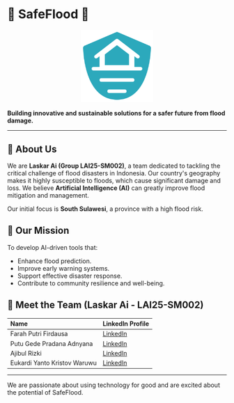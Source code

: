 # 🌊 SafeFlood 🌊

<p align="center" width="100%">
    <img width="33%" src="./asset/safeflood.png">
</p>

**Building innovative and sustainable solutions for a safer future from flood damage.**

---

## 📖 About Us

We are **Laskar Ai (Group LAI25-SM002)**, a team dedicated to tackling the critical challenge of flood disasters in Indonesia. Our country's geography makes it highly susceptible to floods, which cause significant damage and loss. We believe **Artificial Intelligence (AI)** can greatly improve flood mitigation and management.

Our initial focus is **South Sulawesi**, a province with a high flood risk.

## 🎯 Our Mission

To develop AI-driven tools that:

- Enhance flood prediction.
- Improve early warning systems.
- Support effective disaster response.
- Contribute to community resilience and well-being.

## 👥 Meet the Team (Laskar Ai - LAI25-SM002)

| Name                         | LinkedIn Profile                          |
| :--------------------------- | :---------------------------------------- |
| Farah Putri Firdausa         | [LinkedIn](http://linkedin.com/in/pradanaadn)   |
| Putu Gede Pradana Adnyana    | [LinkedIn](http://linkedin.com/in/pradanaadn)    |
| Ajibul Rizki                 | [LinkedIn](http://linkedin.com/in/pradanaadn)  |
| Eukardi Yanto Kristov Waruwu | [LinkedIn](http://linkedin.com/in/pradanaadn) |

---

We are passionate about using technology for good and are excited about the potential of SafeFlood.
